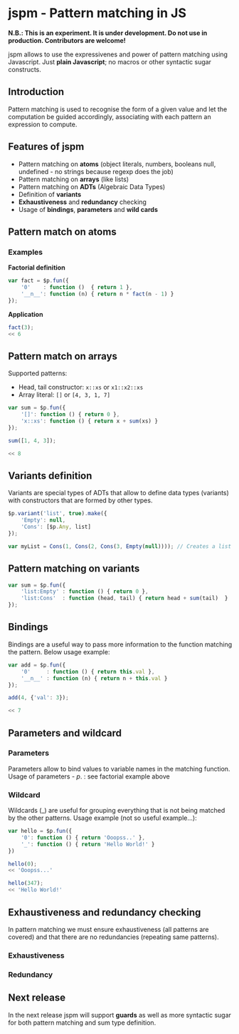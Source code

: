 jspm - Pattern matching in JS
=============================

**N.B.: This is an experiment. It is under development. Do not use in production. Contributors are welcome!**

jspm allows to use the expressivenes and power of pattern matching using Javascript. Just **plain Javascript**; no macros or other syntactic sugar constructs.

Introduction
------------
Pattern matching is used to recognise the form of a given value and let the computation be guided accordingly, associating with each pattern an expression to compute.

Features of jspm
----------------
- Pattern matching on **atoms** (object literals, numbers, booleans null, undefined - no strings because regexp does the job)
- Pattern matching on **arrays** (like lists)
- Pattern matching on **ADTs** (Algebraic Data Types)
- Definition of **variants**
- **Exhaustiveness** and **redundancy** checking
- Usage of **bindings**, **parameters** and **wild cards**

Pattern match on atoms
----------------------
### Examples

**Factorial definition**
``` javascript
var fact = $p.fun({
    '0'    : function ()  { return 1 },
    '__n__': function (n) { return n * fact(n - 1) }
});
```

**Application**
``` javascript
fact(3);
<< 6
```

Pattern match on arrays
-----------------------
Supported patterns:
- Head, tail constructor: `x::xs` or `x1::x2::xs`
- Array literal: `[]` or `[4, 3, 1, 7]`

``` javascript
var sum = $p.fun({
    '[]': function () { return 0 },
    'x::xs': function () { return x + sum(xs) }
});

sum([1, 4, 3]);

<< 8
```

Variants definition
-------------------
Variants are special types of ADTs that allow to define data types (variants) with constructors that are formed
by other types.
``` javascript
$p.variant('list', true).make({
    'Empty': null,
    'Cons': [$p.Any, list]
});

var myList = Cons(1, Cons(2, Cons(3, Empty(null)))); // Creates a list of 3 elements
```

Pattern matching on variants
----------------------------
``` javascript
var sum = $p.fun({
    'list:Empty' : function () { return 0 },
    'list:Cons'  : function (head, tail) { return head + sum(tail)  }
});
```

Bindings
--------
Bindings are a useful way to pass more information to the function matching the pattern. Below usage example:

``` javascript
var add = $p.fun({
    '0'     : function () { return this.val },
    '__n__' : function (n) { return n + this.val }
});

add(4, {'val': 3});

<< 7
```

Parameters and wildcard
-----------------------
### Parameters
Parameters allow to bind values to variable names in the matching function.
Usage of parameters - $p.$ : see factorial example above

### Wildcard
Wildcards (_) are useful for grouping everything that is not being matched by the other patterns.
Usage example (not so useful example...):

``` javascript
var hello = $p.fun({
    '0': function () { return 'Ooopss..' },
    '_': function () { return 'Hello World!' }
})

hello(0);
<< 'Ooopss...'

hello(347);
<< 'Hello World!'
```

Exhaustiveness and redundancy checking
--------------------------------------
In pattern matching we must ensure exhaustiveness (all patterns are covered) and that there are no redundancies (repeating
same patterns).

### Exhaustiveness

### Redundancy

Next release
------------
In the next release jspm will support **guards** as well as more syntactic sugar for both pattern matching and
sum type definition.